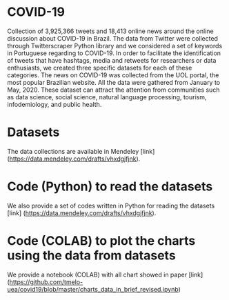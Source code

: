 # COVID-19

Collection of 3,925,366 tweets and 18,413 online news around the online discussion about COVID-19 in Brazil. The data from Twitter were collected through Twitterscraper Python library and we considered a set of keywords in Portuguese regarding to COVID-19. In order to facilitate the identification of tweets that have hashtags, media and retweets for researchers or data enthusiasts, we created three specific datasets for each of these categories. The news on COVID-19 was collected from the UOL portal, the most popular Brazilian website. All the data were gathered from January to May, 2020. These dataset can attract the attention from communities such as data science, social science, natural language processing, tourism, infodemiology, and public health.


#   Datasets

The data collections are available in Mendeley [link] (https://data.mendeley.com/drafts/vhxdgjfjnk).

# Code (Python) to read the datasets

We also provide a set of codes written in Python for reading the datasets [link] (https://data.mendeley.com/drafts/vhxdgjfjnk).

# Code (COLAB) to plot the charts using the data from datasets

We provide a notebook (COLAB) with all chart showed in paper [link] (https://github.com/tmelo-uea/covid19/blob/master/charts_data_in_brief_revised.ipynb)
